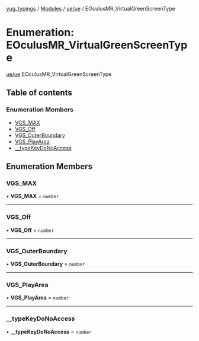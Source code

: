 [yug_typings](../README.md) / [Modules](../modules.md) / [ue/ue](../modules/ue_ue.md) / EOculusMR\_VirtualGreenScreenType

# Enumeration: EOculusMR\_VirtualGreenScreenType

[ue/ue](../modules/ue_ue.md).EOculusMR_VirtualGreenScreenType

## Table of contents

### Enumeration Members

- [VGS\_MAX](ue_ue.EOculusMR_VirtualGreenScreenType.md#vgs_max)
- [VGS\_Off](ue_ue.EOculusMR_VirtualGreenScreenType.md#vgs_off)
- [VGS\_OuterBoundary](ue_ue.EOculusMR_VirtualGreenScreenType.md#vgs_outerboundary)
- [VGS\_PlayArea](ue_ue.EOculusMR_VirtualGreenScreenType.md#vgs_playarea)
- [\_\_typeKeyDoNoAccess](ue_ue.EOculusMR_VirtualGreenScreenType.md#__typekeydonoaccess)

## Enumeration Members

### VGS\_MAX

• **VGS\_MAX** = `number`

___

### VGS\_Off

• **VGS\_Off** = `number`

___

### VGS\_OuterBoundary

• **VGS\_OuterBoundary** = `number`

___

### VGS\_PlayArea

• **VGS\_PlayArea** = `number`

___

### \_\_typeKeyDoNoAccess

• **\_\_typeKeyDoNoAccess** = `number`
